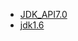 - [JDK_API7.0](https://irelandpenguin.github.io/JDK_API7.0)
- [jdk1.6](https://irelandpenguin.github.io/jdk1.6/)
